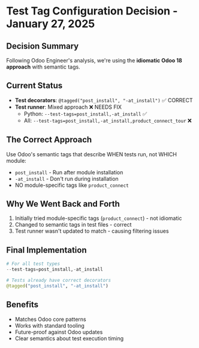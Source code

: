 # Test Tag Configuration Decision - January 27, 2025

## Decision Summary

Following Odoo Engineer's analysis, we're using the **idiomatic Odoo 18 approach** with semantic tags.

## Current Status

- **Test decorators**: `@tagged("post_install", "-at_install")` ✅ CORRECT
- **Test runner**: Mixed approach ❌ NEEDS FIX
    - Python: `--test-tags=post_install,-at_install` ✅
    - All: `--test-tags=post_install,-at_install,product_connect_tour` ❌

## The Correct Approach

Use Odoo's semantic tags that describe WHEN tests run, not WHICH module:

- `post_install` - Run after module installation
- `-at_install` - Don't run during installation
- NO module-specific tags like `product_connect`

## Why We Went Back and Forth

1. Initially tried module-specific tags (`product_connect`) - not idiomatic
2. Changed to semantic tags in test files - correct
3. Test runner wasn't updated to match - causing filtering issues

## Final Implementation

```python
# For all test types
--test-tags=post_install,-at_install

# Tests already have correct decorators
@tagged("post_install", "-at_install")
```

## Benefits

- Matches Odoo core patterns
- Works with standard tooling
- Future-proof against Odoo updates
- Clear semantics about test execution timing